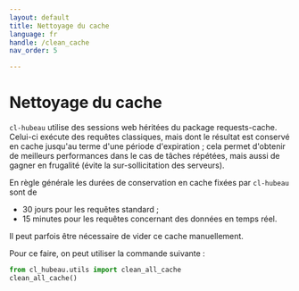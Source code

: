 ```yaml
---
layout: default
title: Nettoyage du cache
language: fr
handle: /clean_cache
nav_order: 5

---
```

# Nettoyage du cache

`cl-hubeau` utilise des sessions web héritées du package requests-cache. Celui-ci
exécute des requêtes classiques, mais dont le résultat est conservé en cache jusqu'au
terme d'une période d'expiration ; cela permet d'obtenir de meilleurs performances 
dans le cas de tâches répétées, mais aussi de gagner en frugalité (évite la
sur-sollicitation des serveurs).

En règle générale les durées de conservation en cache fixées par `cl-hubeau` sont de

* 30 jours pour les requêtes standard ;
* 15 minutes pour les requêtes concernant des données en temps réel.

Il peut parfois être nécessaire de vider ce cache manuellement.

Pour ce faire, on peut utiliser la commande suivante :

```python
from cl_hubeau.utils import clean_all_cache
clean_all_cache()
```
